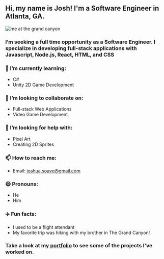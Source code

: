 

## Hi, my name is Josh! I'm a Software Engineer in Atlanta, GA.

![me at the grand canyon](https://images.unsplash.com/photo-1516302350523-4c29d47b89e0?ixlib=rb-1.2.1&ixid=eyJhcHBfaWQiOjExMDk0fQ&auto=format&fit=crop&w=2250&q=80)

### I’m seeking a full time opportunity as a Software Engineer. I specialize in developing full-stack applications with Javascript, Node.js, React, HTML, and CSS
### 🌱 I’m currently learning:
- C# 
- Unity 2D Game Development 
### 👯 I’m looking to collaborate on:
- Full-stack Web Applications 
- Video Game Development
### 🤔 I’m looking for help with: 
- Pixel Art 
- Creating 2D Sprites
### 📫 How to reach me: 
- Email: joshua.soave@gmail.com
### 😄 Pronouns: 
 - He
 - Him
### :airplane: Fun facts: 
 - I used to be a flight attendant 
 - My favorite trip was hiking with my brother in The Grand Canyon! 


### Take a look at my [portfolio](https://joshsoave.com/) to see some of the projects I've worked on.
